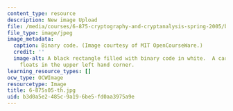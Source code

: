 ```yaml
---
content_type: resource
description: New image Upload
file: /media/courses/6-875-cryptography-and-cryptanalysis-spring-2005/b3d0a5e2485c9a196be5fd0aa3975a9e_6-875s05-th.jpg
file_type: image/jpeg
image_metadata:
  caption: Binary code. (Image courtesy of MIT OpenCourseWare.)
  credit: ''
  image-alt: A black rectangle filled with binary code in white.  A cartoonish lock
    floats in the upper left hand corner.
learning_resource_types: []
ocw_type: OCWImage
resourcetype: Image
title: 6-875s05-th.jpg
uid: b3d0a5e2-485c-9a19-6be5-fd0aa3975a9e
---
```

